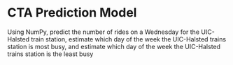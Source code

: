 # CTA Prediction Model


Using NumPy, predict the number of rides on a Wednesday for the UIC-Halsted train station, estimate which day of the week the UIC-Halsted trains station is most busy, and estimate which day of the week the UIC-Halsted trains station is the least busy
